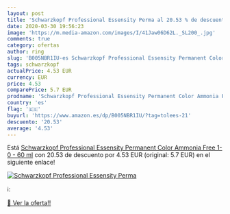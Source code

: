 ```yaml
---
layout: post
title: 'Schwarzkopf Professional Essensity Perma al 20.53 % de descuento'
date: 2020-03-30 19:56:23
image: 'https://m.media-amazon.com/images/I/41Jaw06D62L._SL200_.jpg'
comments: true
category: ofertas
author: ring
slug: 'B005NBR1IU-es Schwarzkopf Professional Essensity Permanent Color Ammonia...'
tags: schwarzkopf
actualPrice: 4.53 EUR
currency: EUR
price: 4.53
comparePrice: 5.7 EUR
prodname: 'Schwarzkopf Professional Essensity Permanent Color Ammonia Free 1-0 - 60 ml'
country: 'es'
flag: '🇪🇸'
buyurl: 'https://www.amazon.es/dp/B005NBR1IU/?tag=tolees-21'
descuento: '20.53'
average: '4.53'
---
```


Está [Schwarzkopf Professional Essensity Permanent Color Ammonia Free 1-0 - 60 ml](https://www.amazon.es/dp/B005NBR1IU/?tag=tolees-21) con 20.53 de descuento por 4.53 EUR (original: 5.7 EUR) en el siguiente enlace!

[![Schwarzkopf Professional Essensity Perma](https://m.media-amazon.com/images/I/41Jaw06D62L._SL200_.jpg)](https://www.amazon.es/dp/B005NBR1IU/?tag=tolees-21)

ℹ️:


[🛒 Ver la oferta!!](https://www.amazon.es/dp/B005NBR1IU/?tag=tolees-21)
